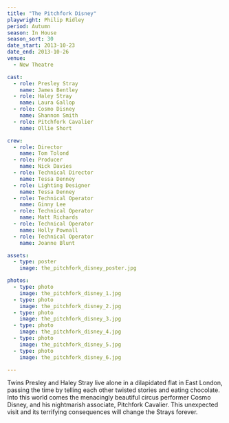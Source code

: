 ```yaml
---
title: "The Pitchfork Disney"
playwright: Philip Ridley
period: Autumn
season: In House
season_sort: 30
date_start: 2013-10-23
date_end: 2013-10-26
venue:
  - New Theatre

cast:
  - role: Presley Stray
    name: James Bentley
  - role: Haley Stray
    name: Laura Gallop
  - role: Cosmo Disney
    name: Shannon Smith
  - role: Pitchfork Cavalier
    name: Ollie Short

crew:
  - role: Director
    name: Tom Tolond
  - role: Producer
    name: Nick Davies
  - role: Technical Director
    name: Tessa Denney
  - role: Lighting Designer
    name: Tessa Denney
  - role: Technical Operator
    name: Ginny Lee
  - role: Technical Operator
    name: Matt Richards
  - role: Technical Operator
    name: Holly Pownall
  - role: Technical Operator
    name: Joanne Blunt

assets:
  - type: poster
    image: the_pitchfork_disney_poster.jpg

photos:
  - type: photo
    image: the_pitchfork_disney_1.jpg
  - type: photo
    image: the_pitchfork_disney_2.jpg
  - type: photo
    image: the_pitchfork_disney_3.jpg
  - type: photo
    image: the_pitchfork_disney_4.jpg
  - type: photo
    image: the_pitchfork_disney_5.jpg
  - type: photo
    image: the_pitchfork_disney_6.jpg

---
```

Twins Presley and Haley Stray live alone in a dilapidated flat in East London, passing the time by telling each other twisted stories and eating chocolate. Into this world comes the menacingly beautiful circus performer Cosmo Disney, and his nightmarish associate, Pitchfork Cavalier. This unexpected visit and its terrifying consequences will change the Strays forever.

